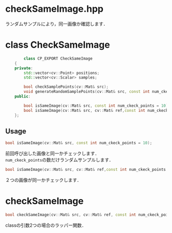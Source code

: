 checkSameImage.hpp
==========
ランダムサンプルにより，同一画像か確認します．

# class CheckSameImage
```cpp
		class CP_EXPORT CheckSameImage
	{
	private:
		std::vector<cv::Point> positions;
		std::vector<cv::Scalar> samples;

		bool checkSamplePoints(cv::Mat& src);
		void generateRandomSamplePoints(cv::Mat& src, const int num_ckeck_points);
	public:

		bool isSameImage(cv::Mat& src, const int num_ckeck_points = 10);
		bool isSameImage(cv::Mat& src, cv::Mat& ref,const int num_ckeck_points = 10);
	};
```
## Usage
```cpp
bool isSameImage(cv::Mat& src, const int num_ckeck_points = 10);
```
前回呼び出した画像と同一かチェックします．  
`num_ckeck_points`の数だけランダムサンプルします．

```cpp
bool isSameImage(cv::Mat& src, cv::Mat& ref,const int num_ckeck_points = 10);
```
２つの画像が同一かチェックします．

# checkSameImage
```cpp
bool ckeckSameImage(cv::Mat& src, cv::Mat& ref, const int num_ckeck_points=10);
```

classの引数2つの場合のラッパー関数．
